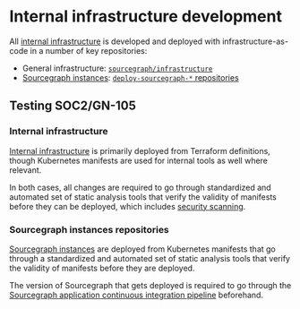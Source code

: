 # Internal infrastructure development

All [internal infrastructure](./index.md) is developed and deployed with infrastructure-as-code in a number of key repositories:

- General infrastructure: [`sourcegraph/infrastructure`](https://github.com/sourcegraph/infrastructure)
- [Sourcegraph instances](../../process/deployments/instances.md): [`deploy-sourcegraph-*` repositories](https://sourcegraph.com/search?q=context:%40sourcegraph+repo:%5Egithub%5C.com/sourcegraph/deploy-sourcegraph-.*+-repo:deploy-sourcegraph%24+-repo:deploy-sourcegraph-docker%24&patternType=literal)

## Testing <span class="badge badge-note">SOC2/GN-105</span>

### Internal infrastructure

[Internal infrastructure](https://github.com/sourcegraph/infrastructure) is primarily deployed from Terraform definitions, though Kubernetes manifests are used for internal tools as well where relevant.

In both cases, all changes are required to go through standardized and automated set of static analysis tools that verify the validity of manifests before they can be deployed, which includes [security scanning](../../../teams/security/tooling/checkov.md).

### Sourcegraph instances repositories

[Sourcegraph instances](../../process/deployments/instances.md) are deployed from Kubernetes manifests that go through a standardized and automated set of static analysis tools that verify the validity of manifests before they are deployed.

The version of Sourcegraph that gets deployed is required to go through the [Sourcegraph application continuous integration pipeline](https://docs.sourcegraph.com/dev/background-information/continuous_integration) beforehand.
